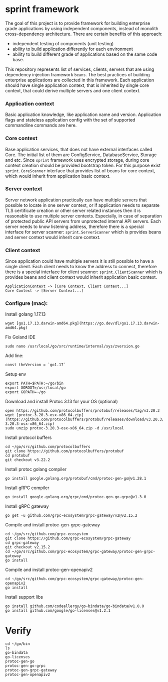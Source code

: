 # sprint framework

The goal of this project is to provide framework for building enterprise grade applications by using independent components, instead of monolith cross-dependency architecture. There are certain benefits of this approach:
* independent testing of components (unit testing)
* ability to build application differently for each environment
* ability to build different grade of applications based on the same code base.

This repository represents list of services, clients, servers that are using dependency injection framework `beans`.
The best practices of building enterprise applications are collected in this framework.
Each application should have single application context, that is inherited by single core context, that could derive
multiple servers and one client context.

### Application context

Basic application knowledge, like application name and version. Application flags and stateless application config with the
set of supported commandline commands are here.

### Core context

Base application services, that does not have external interfaces called Core. The initial list of them are ConfigService,
DatabaseService, Storage and etc. Since `sprint` framework uses encrypted storage, during core context creation should be
provided bootstrap token. For this purpose exist `sprint.CoreScanner` interface that provides list of beans for core context, 
which would inherit from application basic context.

### Server context

Server network application practically can have multiple servers that possible to locate in one server context, or if application
needs to separate TLS certificate creation or other server related instances then it is reasonable to use multiple server contexts.
Especially, in case of separation of protected public API servers from unprotected internal API servers.
Each server needs to know listening address, therefore there is a special interface for server scanner: `sprint.ServerScanner` which is 
provides beans and server context would inherit core context.
 
### Client context
Since application could have multiple servers it is still possible to have a single client. 
Each client needs to know the address to connect, therefore there is a special interface for client scanner: `sprint.ClientScanner` which is 
provides beans and client context would inherit application basic context.

```
ApplicationContext -> [Core Context, Client Context...]
Core Context -> [Server Context...]
```

### Configure (mac):

Install golang 1.17.13
```
wget [go1.17.13.darwin-amd64.pkg](https://go.dev/dl/go1.17.13.darwin-amd64.pkg)
```

Fix Goland IDE
```
sudo nano /usr/local/go/src/runtime/internal/sys/zversion.go
```
Add line:
```
const theVersion = `go1.17`
```

Setup env
```
export PATH=$PATH:~/go/bin
export GOROOT=/usr/local/go  
export GOPATH=~/go
```

Download and install Protoc 3.13 for your OS (optional)
```
open https://github.com/protocolbuffers/protobuf/releases/tag/v3.20.3
wget [protoc-3.20.3-osx-x86_64.zip](https://github.com/protocolbuffers/protobuf/releases/download/v3.20.3/protoc-3.20.3-osx-x86_64.zip)
sudo unzip protoc-3.20.3-osx-x86_64.zip -d /usr/local
```

Install protocol buffers
```
cd ~/go/src/github.com/protocolbuffers
git clone https://github.com/protocolbuffers/protobuf
cd protobuf 
git checkout v3.22.2
```

Install protoc golang compiler
```
go install google.golang.org/protobuf/cmd/protoc-gen-go@v1.28.1
```

Install gRPC compiler
```
go install google.golang.org/grpc/cmd/protoc-gen-go-grpc@v1.3.0
```

Install gRPC gateway
```
go get -u github.com/grpc-ecosystem/grpc-gateway/v2@v2.15.2
```

Compile and install protoc-gen-grpc-gateway
```
cd ~/go/src/github.com/grpc-ecosystem
git clone https://github.com/grpc-ecosystem/grpc-gateway
cd grpc-gateway
git checkout v2.15.2
cd ~/go/src/github.com/grpc-ecosystem/grpc-gateway/protoc-gen-grpc-gateway
go install
```

Compile and install protoc-gen-openapiv2
```
cd ~/go/src/github.com/grpc-ecosystem/grpc-gateway/protoc-gen-openapiv2
go install
```

Install support libs
```
go install github.com/codeallergy/go-bindata/go-bindata@v1.0.0
go install github.com/google/go-licenses@v1.2.1
```

# Verify

```
cd ~/go/bin
ls
go-bindata
go-licenses
protoc-gen-go		
protoc-gen-go-grpc	
protoc-gen-grpc-gateway	
protoc-gen-openapiv2
```
